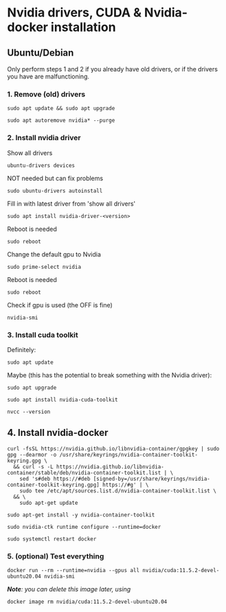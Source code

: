 # Nvidia drivers, CUDA & Nvidia-docker installation

## Ubuntu/Debian

Only perform steps 1 and 2 if you already have old drivers, or if the drivers you have are malfunctioning. 

### 1. Remove (old) drivers  

```
sudo apt update && sudo apt upgrade
```

```
sudo apt autoremove nvidia* --purge
```
  
### 2. Install nvidia driver  
Show all drivers  
```
ubuntu-drivers devices
```
  
NOT needed but can fix problems  
```
sudo ubuntu-drivers autoinstall
```
  
Fill in with latest driver from 'show all drivers'  
```
sudo apt install nvidia-driver-<version>
```
  
Reboot is needed  
```
sudo reboot
```
  
Change the default gpu to Nvidia  
```
sudo prime-select nvidia
```
  
Reboot is needed  
```
sudo reboot
```
  
Check if gpu is used (the OFF is fine)  
```
nvidia-smi
```
  
### 3. Install cuda toolkit  

Definitely:

```
sudo apt update
```

Maybe (this has the potential to break something with the Nvidia driver):

```
sudo apt upgrade
```
  

```
sudo apt install nvidia-cuda-toolkit
```
  

```
nvcc --version
```
  
## 4. Install nvidia-docker  
```
curl -fsSL https://nvidia.github.io/libnvidia-container/gpgkey | sudo gpg --dearmor -o /usr/share/keyrings/nvidia-container-toolkit-keyring.gpg \
  && curl -s -L https://nvidia.github.io/libnvidia-container/stable/deb/nvidia-container-toolkit.list | \
    sed 's#deb https://#deb [signed-by=/usr/share/keyrings/nvidia-container-toolkit-keyring.gpg] https://#g' | \
    sudo tee /etc/apt/sources.list.d/nvidia-container-toolkit.list \
  && \
    sudo apt-get update
```
  
    
```
sudo apt-get install -y nvidia-container-toolkit
```
  

```
sudo nvidia-ctk runtime configure --runtime=docker
```
  

```
sudo systemctl restart docker
```
  
### 5. (optional) Test everything
```
docker run --rm --runtime=nvidia --gpus all nvidia/cuda:11.5.2-devel-ubuntu20.04 nvidia-smi
```

_**Note**: you can delete this image later, using_
```
docker image rm nvidia/cuda:11.5.2-devel-ubuntu20.04
```
